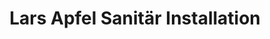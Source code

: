 ---
title: "Lars Apfel Sanitär Installation"
url: /boxberg/lars-apfel-sanitaer-installation/
shop: Allgemein
---